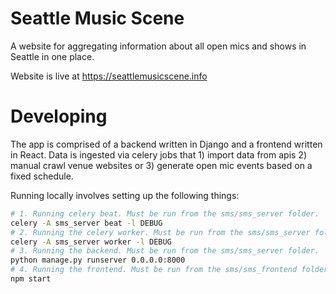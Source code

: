 # Seattle Music Scene

A website for aggregating information about all open mics and shows in Seattle
in one place.

Website is live at https://seattlemusicscene.info

# Developing

The app is comprised of a backend written in Django and a frontend written in
React. Data is ingested via celery jobs that 1) import data from apis 2) manual
crawl venue websites or 3) generate open mic events based on a fixed schedule.

Running locally involves setting up the following things:

```bash
# 1. Running celery beat. Must be run from the sms/sms_server folder.
celery -A sms_server beat -l DEBUG
# 2. Running the celery worker. Must be run from the sms/sms_server folder.
celery -A sms_server worker -l DEBUG
# 3. Running the backend. Must be run from the sms/sms_server folder.
python manage.py runserver 0.0.0.0:8000
# 4. Running the frontend. Must be run from the sms/sms_frontend folder.
npm start
```

